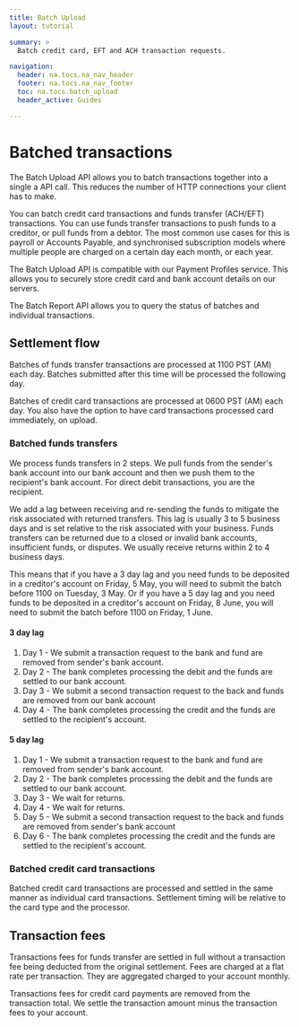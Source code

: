 ```yaml
---
title: Batch Upload
layout: tutorial

summary: >
  Batch credit card, EFT and ACH transaction requests.

navigation:
  header: na.tocs.na_nav_header
  footer: na.tocs.na_nav_footer
  toc: na.tocs.batch_upload
  header_active: Guides

---
```


# Batched transactions

The Batch Upload API allows you to batch transactions together into a single a API call. This reduces the number of HTTP connections your client has to make.

You can batch credit card transactions and funds transfer (ACH/EFT) transactions. You can use funds transfer transactions to push funds to a creditor, or pull funds from a debtor. The most common use cases for this is payroll or Accounts Payable, and synchronised subscription models where multiple people are charged on a certain day each month, or each year.

The Batch Upload API is compatible with our Payment Profiles service. This allows you to securely store credit card and bank account details on our servers.

The Batch Report API allows you to query the status of batches and individual transactions.


## Settlement flow

Batches of funds transfer transactions are processed at 1100 PST (AM) each day. Batches submitted after this time will be processed the following day.

Batches of credit card transactions are processed at 0600 PST (AM) each day. You also have the option to have card transactions processed card immediately, on upload.

### Batched funds transfers

We process funds transfers in 2 steps. We pull funds from the sender's bank account into our bank account and then we push them to the recipient's bank account. For direct debit transactions, you are the recipient.

We add a lag between receiving and re-sending the funds to mitigate the risk associated with returned transfers. This lag is usually 3 to 5 business days and is set relative to the risk associated with your business. Funds transfers can be returned due to a closed or invalid bank accounts, insufficient funds, or disputes. We usually receive returns within 2 to 4 business days.

This means that if you have a 3 day lag and you need funds to be deposited in a creditor's account on Friday, 5 May, you will need to submit the batch before 1100 on Tuesday, 3 May. Or if you have a 5 day lag and you need funds to be deposited in a creditor's account on Friday, 8 June, you will need to submit the batch before 1100 on Friday, 1 June.

#### 3 day lag
1. Day 1 - We submit a transaction request to the bank and fund are removed from sender's bank account.
1. Day 2 - The bank completes processing the debit and the funds are settled to our bank account.
1. Day 3 - We submit a second transaction request to the back and funds are removed from our bank account
1. Day 4 - The bank completes processing the credit and the funds are settled to the recipient's account.

#### 5 day lag
1. Day 1 - We submit a transaction request to the bank and fund are removed from sender's bank account.
1. Day 2 - The bank completes processing the debit and the funds are settled to our bank account.
1. Day 3 - We wait for returns.
1. Day 4 - We wait for returns.
1. Day 5 - We submit a second transaction request to the back and funds are removed from sender's bank account
1. Day 6 - The bank completes processing the credit and the funds are settled to the recipient's account.

### Batched credit card transactions

Batched credit card transactions are processed and settled in the same manner as individual card transactions. Settlement timing will be relative to the card type and the processor.

## Transaction fees

Transactions fees for funds transfer are settled in full without a transaction fee being deducted from the original settlement. Fees are charged at a flat rate per transaction. They are aggregated charged to your account monthly.

Transactions fees for credit card payments are removed from the transaction total. We settle the transaction amount minus the transaction fees to your account.
